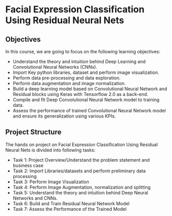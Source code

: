 # Facial Expression Classification Using Residual Neural Nets

## Objectives

In this course, we are going to focus on the following learning objectives:

- Understand the theory and intuition behind Deep Learning and Convolutional Neural Networks (CNNs).
- Import Key python libraries, dataset and perform image visualization.
- Perform data pre-processing and data exploration.
- Perform data augmentation and image normalization.
- Build a deep learning model based on Convolutional Neural Network and Residual blocks using Keras with Tensorflow 2.0 as a back-end.
- Compile and fit Deep Convolutional Neural Network model to training data. 
- Assess the performance of trained Convolutional Neural Network model and ensure its generalization using various KPIs.


## Project Structure

The hands on project on Facial Expression Classification Using Residual Neural Nets is divided into following tasks:

- Task 1: Project Overview/Understand the problem statement and business case
- Task 2: Import Libraries/datasets and perform preliminary data processing
- Task 3: Perform Image Visualization
- Task 4: Perform Image Augmentation, normalization and splitting
- Task 5: Understand the theory and intuition behind Deep Neural Networks and CNNs.
- Task 6: Build and Train Residual Neural Network Model
- Task 7: Assess the Performance of the Trained Model
